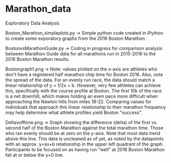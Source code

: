 # Marathon_data
Exploratory Data Analysis

Boston_Marathon_simpleplots.py ->
Simple python code created in iPython to create some exporatory graphs from the 2016 Boston Marathon. 

BostonvsMarathonGuide.py ->
Coding in progress for comparison analysis between Marathon Guide data for all marathons run in 2015-2016 to the 2016 Boston Marathon results.

Bostongraph1.png ->
Note: values plotted on the x-axis are athletes who don't have a registered half marathon chip time for Boston 2016. Also, note the spread of the data. For an evenly run race, the data should match a linear relationship of y = 1/2x + b. However, very few athletes can achieve this, specifically with the course profile at Boston. The first 10k of the race is a net downhill, which makes holding an even pace more difficult when approaching the Newton hills from miles 18-22. Comparing values for individuals that approach this linear relationship to their marathon frequency may help determine what athlete profiles yield Boston "success".

Deltavofftime.png ->
Graph showing the difference (delta) of the first vs. second half of the Boston Marathon against the total marathon time. Those who ran evenly should be at zero on the y-axis. Note that most data trend above this line. This data is uncleaned as of yet, as noted by the datapoints with an approx. y=ax+b relationship in the upper left quadrant of the graph. Participants to be focused on as having run "well" at 2016 Boston Marathon fall at or below the y=0 line.
